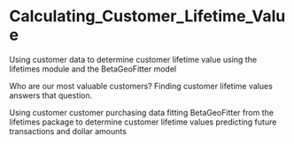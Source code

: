# Calculating_Customer_Lifetime_Value
Using customer data to determine customer lifetime value using the lifetimes module and the BetaGeoFitter model

Who are our most valuable customers? Finding customer lifetime values answers that question.

Using customer customer purchasing data fitting BetaGeoFitter from the lifetimes package to determine customer lifetime values predicting future transactions and dollar amounts
